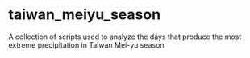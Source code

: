 # taiwan_meiyu_season
A collection of scripts used to analyze the days that produce the most extreme precipitation in Taiwan Mei-yu season
